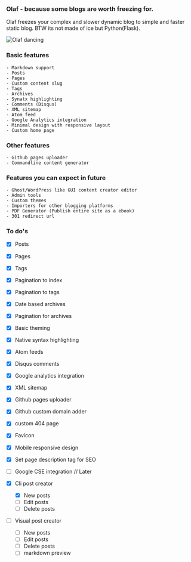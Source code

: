 ### Olaf - because some blogs are worth freezing for.

Olaf freezes your complex and slower dynamic blog to simple and faster static blog. BTW its not made of ice but Python(Flask).

![Olaf dancing](https://raw.githubusercontent.com/vividvilla/olaf/master/static/img/olaf.gif "Olaf")

### Basic features
	- Markdown support
	- Posts
	- Pages
	- Custom content slug
	- Tags
	- Archives
	- Synatx highlighting
	- Comments (Disqus)
	- XML sitemap
	- Atom feed
	- Google Analytics integration
	- Minimal design with responsive layout
	- Custom home page

### Other features
	- Github pages uploader
	- Commandline content generator

### Features you can expect in future
	- Ghost/WordPress like GUI content creator editor
	- Admin tools
	- Custom themes
	- Importers for other blogging platforms
	- PDF Generator (Publish entire site as a ebook)
	- 301 redirect url

### To do's

- [x] Posts
- [x] Pages
- [x] Tags
- [x] Pagination to index
- [x] Pagination to tags
- [x] Date based archives
- [x] Pagination for archives
- [x] Basic theming
- [x] Native syntax highlighting
- [x] Atom feeds
- [x] Disqus comments
- [x] Google analytics integration
- [x] XML sitemap
- [x] Github pages uploader
- [x] Github custom domain adder
- [x] custom 404 page
- [x] Favicon
- [x] Mobile responsive design
- [x] Set page description tag for SEO
- [ ] Google CSE integration // Later

- [x] Cli post creator
	- [x] New posts
	- [ ] Edit posts
	- [ ] Delete posts

- [ ] Visual post creator
	- [ ] New posts
	- [ ] Edit posts
	- [ ] Delete posts
	- [ ] markdown preview
